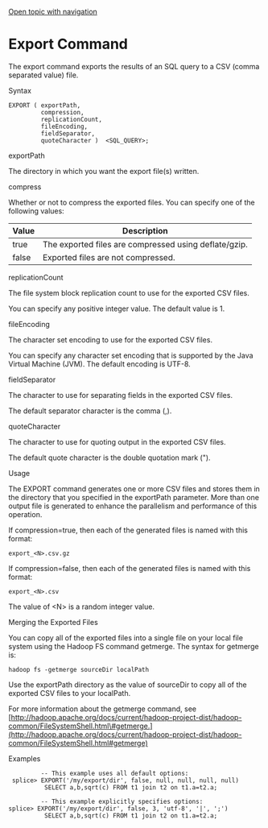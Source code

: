[Open topic with navigation](../../index.html#Shared/CmdLineReference/CmdExport.html)

[]()Export Command
==================

The <span class="AppCommand">export</span> command exports the results of an SQL query to a CSV (comma separated value) file.

Syntax

``` FcnSyntax
EXPORT ( exportPath,
         compression,
         replicationCount,
         fileEncoding,
         fieldSeparator,
         quoteCharacter )  <SQL_QUERY>;
```

<span class="ItalicFont">exportPath</span>

The directory in which you want the export file(s) written.

<span class="ItalicFont">compress</span>

Whether or not to compress the exported files. You can specify one of the following values:

| Value | Description                                                                         |
|-------|-------------------------------------------------------------------------------------|
| true  | The exported files are compressed using <span class="CodeFont">deflate/gzip</span>. |
| false | Exported files are not compressed.                                                  |

<span class="ItalicFont">replicationCount</span>

The file system block replication count to use for the exported CSV files.

You can specify any positive integer value. The default value is <span class="CodeFont">1</span>.

<span class="ItalicFont">fileEncoding</span>

The character set encoding to use for the exported CSV files.

You can specify any character set encoding that is supported by the Java Virtual Machine (JVM). The default encoding is <span class="CodeFont">UTF-8</span>.

<span class="ItalicFont">fieldSeparator</span>

The character to use for separating fields in the exported CSV files.

The default separator character is the comma (<span class="CodeFont">,</span>).

<span class="ItalicFont">quoteCharacter</span>

The character to use for quoting output in the exported CSV files.

The default quote character is the double quotation mark (<span class="CodeFont">"</span>).

Usage

The <span class="AppCommand">EXPORT</span> command generates one or more CSV files and stores them in the directory that you specified in the <span class="CodeFont">exportPath</span> parameter. More than one output file is generated to enhance the parallelism and performance of this operation.

If <span class="CodeFont">compression=true</span>, then each of the generated files is named with this format:

``` AppCommand
export_<N>.csv.gz
```

If <span class="CodeFont">compression=false</span>, then each of the generated files is named with this format:

``` AppCommand
export_<N>.csv
```

The value of <span class="AppCommand">&lt;N&gt;</span> is a random integer value.

Merging the Exported Files

You can copy all of the exported files into a single file on your local file system using the Hadoop FS command <span class="CodeFont">getmerge</span>. The syntax for <span class="CodeFont">getmerge</span> is:

``` FcnSyntax
hadoop fs -getmerge sourceDir localPath
```

Use the <span class="ItalicFont">exportPath</span> directory as the value of sourceDir to copy all of the exported CSV files to your <span class="ItalicFont">localPath</span>.

For more information about the <span class="CodeFont">getmerge</span> command, see [http://hadoop.apache.org/docs/current/hadoop-project-dist/hadoop-common/FileSystemShell.html\#getmerge.](http://hadoop.apache.org/docs/current/hadoop-project-dist/hadoop-common/FileSystemShell.html#getmerge)

Examples

``` AppCommand
         -- This example uses all default options:
 splice> EXPORT('/my/export/dir', false, null, null, null, null)
          SELECT a,b,sqrt(c) FROM t1 join t2 on t1.a=t2.a;

         -- This example explicitly specifies options:
splice> EXPORT('/my/export/dir', false, 3, 'utf-8', '|', ';')
          SELECT a,b,sqrt(c) FROM t1 join t2 on t1.a=t2.a;
```

 


